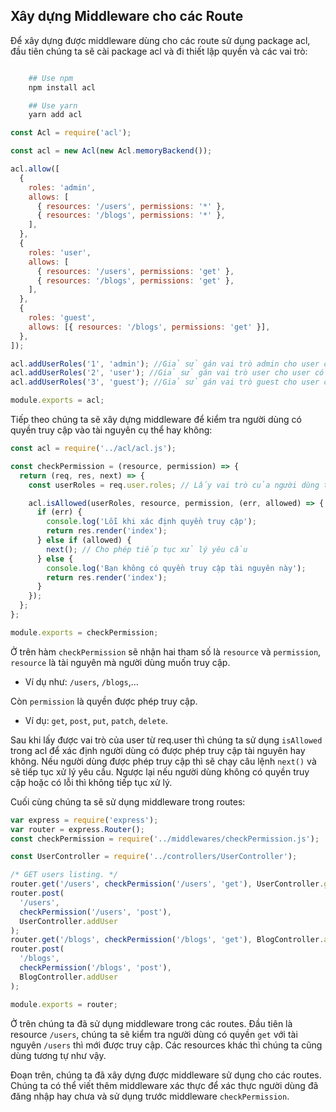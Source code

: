<!-- Xây dựng Middleware cho các Route -->

## Xây dựng Middleware cho các Route

Để xây dựng được middleware dùng cho các route sử dụng package acl, đầu tiên chúng ta sẽ cài package acl và đi thiết lập quyền và các vai trò:

```bash

    ## Use npm
    npm install acl

    ## Use yarn
    yarn add acl

```

```javascript
const Acl = require('acl');

const acl = new Acl(new Acl.memoryBackend());

acl.allow([
  {
    roles: 'admin',
    allows: [
      { resources: '/users', permissions: '*' },
      { resources: '/blogs', permissions: '*' },
    ],
  },
  {
    roles: 'user',
    allows: [
      { resources: '/users', permissions: 'get' },
      { resources: '/blogs', permissions: 'get' },
    ],
  },
  {
    roles: 'guest',
    allows: [{ resources: '/blogs', permissions: 'get' }],
  },
]);

acl.addUserRoles('1', 'admin'); //Giả sử gán vai trò admin cho user có id = 1
acl.addUserRoles('2', 'user'); //Giả sử gán vai trò user cho user có id = 2
acl.addUserRoles('3', 'guest'); //Giả sử gán vai trò guest cho user có id = 3

module.exports = acl;
```

Tiếp theo chúng ta sẽ xây dựng middleware để kiểm tra người dùng có quyền truy cập vào tài nguyên cụ thể hay không:

```javascript
const acl = require('../acl/acl.js');

const checkPermission = (resource, permission) => {
  return (req, res, next) => {
    const userRoles = req.user.roles; // Lấy vai trò của người dùng từ req.user(Khi sử dụng passport.js để đăng nhập thì thông tin người dùng sẽ được lưu ở req.user)

    acl.isAllowed(userRoles, resource, permission, (err, allowed) => {
      if (err) {
        console.log('Lỗi khi xác định quyền truy cập');
        return res.render('index');
      } else if (allowed) {
        next(); // Cho phép tiếp tục xử lý yêu cầu
      } else {
        console.log('Bạn không có quyền truy cập tài nguyên này');
        return res.render('index');
      }
    });
  };
};

module.exports = checkPermission;
```

Ở trên hàm `checkPermission` sẽ nhận hai tham số là `resource` và `permission`, `resource` là tài nguyên mà người dùng muốn truy cập.

- Ví dụ như: `/users`, `/blogs`,...

Còn `permission` là quyền được phép truy cập.

- Ví dụ: `get`, `post`, `put`, `patch`, `delete`.

Sau khi lấy được vai trò của user từ req.user thì chúng ta sử dụng `isAllowed` trong acl để xác định người dùng có được phép truy cập tài nguyên hay không. Nếu người dùng được phép truy cập thì sẽ chạy câu lệnh `next()` và sẽ tiếp tục xử lý yêu cầu. Ngược lại nếu người dùng không có quyền truy cập hoặc có lỗi thì không tiếp tục xử lý.

Cuối cùng chúng ta sẽ sử dụng middleware trong routes:

```javascript
var express = require('express');
var router = express.Router();
const checkPermission = require('../middlewares/checkPermission.js');

const UserController = require('../controllers/UserController');

/* GET users listing. */
router.get('/users', checkPermission('/users', 'get'), UserController.getUser);
router.post(
  '/users',
  checkPermission('/users', 'post'),
  UserController.addUser
);
router.get('/blogs', checkPermission('/blogs', 'get'), BlogController.addUser);
router.post(
  '/blogs',
  checkPermission('/blogs', 'post'),
  BlogController.addUser
);

module.exports = router;
```

Ở trên chúng ta đã sử dụng middleware trong các routes. Đầu tiên là resource `/users`, chúng ta sẽ kiểm tra người dùng có quyền `get` với tài nguyên `/users` thì mới được truy cập. Các resources khác thì chúng ta cũng dùng tương tự như vậy.

Đoạn trên, chúng ta đã xây dựng được middleware sử dụng cho các routes. Chúng ta có thể viết thêm middleware xác thực để xác thực người dùng đã đăng nhập hay chưa và sử dụng trước middleware `checkPermission`.
